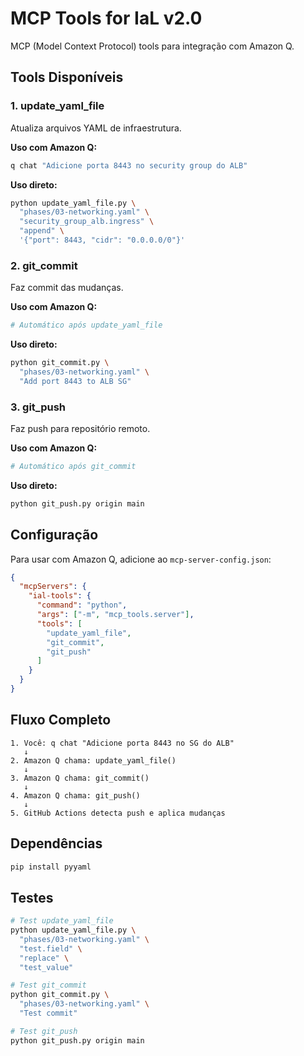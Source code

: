 # MCP Tools for IaL v2.0

MCP (Model Context Protocol) tools para integração com Amazon Q.

## Tools Disponíveis

### 1. update_yaml_file
Atualiza arquivos YAML de infraestrutura.

**Uso com Amazon Q:**
```bash
q chat "Adicione porta 8443 no security group do ALB"
```

**Uso direto:**
```bash
python update_yaml_file.py \
  "phases/03-networking.yaml" \
  "security_group_alb.ingress" \
  "append" \
  '{"port": 8443, "cidr": "0.0.0.0/0"}'
```

### 2. git_commit
Faz commit das mudanças.

**Uso com Amazon Q:**
```bash
# Automático após update_yaml_file
```

**Uso direto:**
```bash
python git_commit.py \
  "phases/03-networking.yaml" \
  "Add port 8443 to ALB SG"
```

### 3. git_push
Faz push para repositório remoto.

**Uso com Amazon Q:**
```bash
# Automático após git_commit
```

**Uso direto:**
```bash
python git_push.py origin main
```

## Configuração

Para usar com Amazon Q, adicione ao `mcp-server-config.json`:

```json
{
  "mcpServers": {
    "ial-tools": {
      "command": "python",
      "args": ["-m", "mcp_tools.server"],
      "tools": [
        "update_yaml_file",
        "git_commit",
        "git_push"
      ]
    }
  }
}
```

## Fluxo Completo

```
1. Você: q chat "Adicione porta 8443 no SG do ALB"
   ↓
2. Amazon Q chama: update_yaml_file()
   ↓
3. Amazon Q chama: git_commit()
   ↓
4. Amazon Q chama: git_push()
   ↓
5. GitHub Actions detecta push e aplica mudanças
```

## Dependências

```bash
pip install pyyaml
```

## Testes

```bash
# Test update_yaml_file
python update_yaml_file.py \
  "phases/03-networking.yaml" \
  "test.field" \
  "replace" \
  "test_value"

# Test git_commit
python git_commit.py \
  "phases/03-networking.yaml" \
  "Test commit"

# Test git_push
python git_push.py origin main
```
